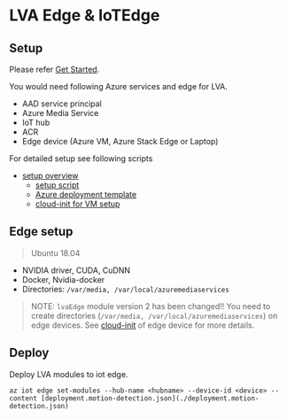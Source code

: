 # LVA Edge & IoTEdge

## Setup

Please refer [Get Started](https://docs.microsoft.com/en-us/azure/media-services/live-video-analytics-edge/get-started-detect-motion-emit-events-quickstart).

You would need following Azure services and edge for LVA.

- AAD service principal
- Azure Media Service
- IoT hub
- ACR
- Edge device (Azure VM, Azure Stack Edge or Laptop)

For detailed setup see following scripts
- [setup overview](https://github.com/Azure/live-video-analytics/tree/master/edge/setup)
    - [setup script](https://github.com/Azure/live-video-analytics/blob/master/edge/setup/setup.sh)
    - [Azure deployment template](https://github.com/Azure/live-video-analytics/blob/master/edge/setup/deploy.json)
    - [cloud-init for VM setup](https://github.com/Azure/live-video-analytics/blob/master/edge/setup/cloud-init.yml)

## Edge setup

> Ubuntu 18.04

- NVIDIA driver, CUDA, CuDNN
- Docker, Nvidia-docker
- Directories: `/var/media, /var/local/azuremediaservices`

> NOTE: `lvaEdge` module version 2 has been changed!! You need to create directories (`/var/media, /var/local/azuremediaservices`) on edge devices. See [cloud-init](https://github.com/Azure/live-video-analytics/blob/master/edge/setup/cloud-init.yml) of edge device for more details.

##  Deploy

Deploy LVA modules to iot edge.

```
az iot edge set-modules --hub-name <hubname> --device-id <device> --content [deployment.motion-detection.json](./deployment.motion-detection.json)
```

